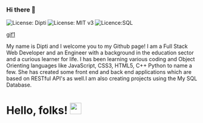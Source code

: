 ### Hi there 👋 

![License: Dipti](https://img.shields.io/badge/Coder-Dipti'sREADME-yellow.svg)
![License: MIT v3](https://img.shields.io/badge/Developer-FullStack-red.svg)
![Licence:SQL](https://img.shields.io/badge/AboutMe-Introduction-green.svg)

[gif1](https://media.giphy.com/media/dVuH1AcZMlOWMnzTAB/giphy.gif)


 My name is Dipti and I welcome you to my Github page! I am a Full Stack Web Developer and an Engineer with a background in the education sector and a curious learner for life. I has been learning various coding and Object Orienting languages like JavaScript, CSS3, HTML5, C++ Python to name a few. She has created some front end and back end applications which are based on RESTful API's as well.I am also creating projects using the My SQL Database. 
 
 # Hello, folks! <img src="https://raw.githubusercontent.com/MartinHeinz/MartinHeinz/master/wave.gif" width="30px">

<!--
**Dipti2021/Dipti2021** is a ✨ _special_ ✨ repository because its `README.md` (this file) appears on your GitHub profile.

Here are some ideas to get you started:

- 🔭 I’m currently working on ...
- 🌱 I’m currently learning ...
- 👯 I’m looking to collaborate on ...
- 🤔 I’m looking for help with ...
- 💬 Ask me about ...
- 📫 How to reach me: ...
- 😄 Pronouns: ...
- ⚡ Fun fact: ...
-->
